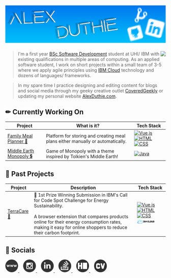 # [![Alex Duthie | GitHub Banner](https://raw.githubusercontent.com/AlexDuthie/AlexDuthie/main/images/github-banner.png)](https://www.linkedin.com/in/alexduthielnkdn/)

<p>
    <img align="right" src="https://github-readme-stats.vercel.app/api/top-langs/?username=alexduthie&layout=compact&theme=light&hide_langs_below=1" />
</p>

> I'm a first year [BSc Software Development](https://www.uhi.ac.uk/en/courses/bsc-hons-applied-software-development/#tabanchor) student at UHI/ IBM with existing qualifications in multiple areas of computing. As an applied software student, I work on short projects within a small team of 3-5 where we apply agile principles using [IBM Cloud](https://www.ibm.com/uk-en/cloud) technology and dozens of languages/ frameworks.

> In my spare time I practice designing and editing content for blogs and social media through my geeky creative outlet [CoveredGeekly](https://coveredgeekly.com) or updating my personal website [AlexDuthie.com](https://alexduthie.com).

<h2 align="left">
    ✏ Currently Working On
</h2>

<table>
    <thead align="center">
        <tr>
            <th>Project</th>
            <th>What is it?</th>
            <th>Tech Stack</th>
        <tr>
    </thead>
    <tbody>
        <tr>
            <td>
                <a href="https://github.com/AlexDuthie/meal-planner-app">Family Meal Planner 🥕</a>
            </td>
            <td>Platform for storing and creating meal plans either manually or automatically.</td>
            <td>
                <a href="https://vuejs.org/">
                    <img alt="Vue.js" src="https://img.shields.io/badge/vuejs%20-%2335495e.svg?&style=flat-square&logo=vue.js&logoColor=%234FC08D"></img>
                </a>
                <a href="https://developer.mozilla.org/en-US/docs/Web/Guide/HTML/HTML5">
                    <img alt="HTML" src="https://img.shields.io/badge/html5%20-%23E34F26.svg?&style=flat-square&logo=html5&logoColor=white"></img>
                </a>
                <a href="https://developer.mozilla.org/en-US/docs/Web/CSS">
                    <img alt="CSS" src="https://img.shields.io/badge/css3%20-%231572B6.svg?&style=flat-square&logo=css3&logoColor=white"></img>
                </a>
            </td>
        </tr>
        <tr>
            <td>
                <a href="">
                    Middle Earth Monopoly 💲
                </a>
            </td>
            <td>
                Game of Monopoly with a theme inspired by Tolkien's Middle Earth!
            </td>
            <td>
                <a href="https://developer.mozilla.org/en-US/docs/Web/CSS">
                    <img alt="Java" src="https://img.shields.io/badge/java-%23ED8B00.svg?&style=flat-square&logo=java&logoColor=white"/>
                </a>
            </td>
        </tr>
    </tbody>
</table>

<h2 align="left">
    👏 Past Projects
</h2>

<table>
    <thead>
        <tr>
            <th>
                Project
            </th>
            <th>
                Description
            </th>
            <th>
                Tech Stack
            </th>
        <tr>
    </thead>
    <tbody>
        <tr>
            <td>
                <a href="https://github.com/AlexDuthie/TerraCare">
                    TerraCare 🌳
                </a>
            </td>
            <td>
                🥇 1st Prize Winning Submission in IBM's Call for Code Spot Challenge for Energy Sustainability.
                <br><br>
                A browser extension that compares products online for their energy consumption rates, making it easy for online shoppers to reduce their carbon footprint.
            </td>
            <td>
                <a href="https://vuejs.org/">
                    <img alt="Vue.js" src="https://img.shields.io/badge/vuejs%20-%2335495e.svg?&style=flat-square&logo=vue.js&logoColor=%234FC08D"></img>
                </a>
                <a href="https://developer.mozilla.org/en-US/docs/Web/Guide/HTML/HTML5">
                    <img alt="HTML" src="https://img.shields.io/badge/html5%20-%23E34F26.svg?&style=flat-square&logo=html5&logoColor=white"></img>
                </a>
                <a href="https://developer.mozilla.org/en-US/docs/Web/CSS">
                    <img alt="CSS" src="https://img.shields.io/badge/css3%20-%231572B6.svg?&style=flat-square&logo=css3&logoColor=white"></img>
                </a>
                <a href="https://www.ibm.com/uk-en/cloud">
                    <img alt="IBM Cloud" src="images/ibm-cloud-logo.png">
                </a>
            </td>
        </tr>
    </tbody>
</table>

<h2 align="left">
    🤳 Socials
</h2>

<p align="left">
    <a href="https://alexduthie.me">
        <img
             src="https://raw.githubusercontent.com/AlexDuthie/AlexDuthie/main/images/social_media_icons/40x40/website.png">
    </a>&nbsp;&nbsp;
    <a href="https://instagram.com/alexduffdev">
        <img
             src="https://raw.githubusercontent.com/AlexDuthie/AlexDuthie/main/images/social_media_icons/40x40/instagram.png">
    </a>&nbsp;&nbsp;
    <a href="https://www.linkedin.com/in/alexduthielnkdn/">
        <img src="https://raw.githubusercontent.com/AlexDuthie/AlexDuthie/main/images/social_media_icons/40x40/linkedin.png">
    </a>&nbsp;&nbsp;
    <a href="https://stackoverflow.com/users/14725277/alex-duthie">
        <img src="https://raw.githubusercontent.com/AlexDuthie/AlexDuthie/main/images/social_media_icons/40x40/stack-overflow.png">
    </a>&nbsp;&nbsp;
    <a href="https://www.hackerrank.com/alexduthie">
        <img
             src="https://raw.githubusercontent.com/AlexDuthie/AlexDuthie/main/images/social_media_icons/40x40/hackerrank.png">
    </a>&nbsp;&nbsp;
    <a href="https://github.com/AlexDuthie/AlexDuthie/blob/main/cv/Alex-Duthie-Curriculum-Vitae.md">
        <img
             src="https://raw.githubusercontent.com/AlexDuthie/AlexDuthie/main/images/social_media_icons/40x40/cv.png">
    </a>
</p>